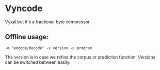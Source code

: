 # Vyncode
Vyxal but it's a fractional byte compressor


## Offline usage:

```
-m "encode/decode" -v version -p program
```

The version is in case we refine the corpus or prediction function. Versions can be switched between easily.
